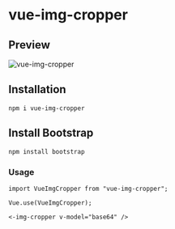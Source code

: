 # vue-img-cropper

## Preview

![vue-img-cropper](https://user-images.githubusercontent.com/84322691/123398701-080d4a00-d5ce-11eb-91d7-368e63fd0437.gif)


## Installation
```
npm i vue-img-cropper
```
## Install  Bootstrap
```
npm install bootstrap
```

### Usage
```
import VueImgCropper from "vue-img-cropper";

Vue.use(VueImgCropper);
```
```
<-img-cropper v-model="base64" />
```

